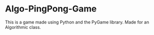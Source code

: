 # Algo-PingPong-Game

This is a game made using Python and the PyGame library.
Made for an Algorithmic class.